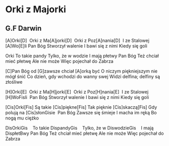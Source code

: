 # Orki z Majorki
## G.F Darwin


[A]Orki[D] 
Orki z Ma[A]jorki[D] 
Orki z Poz[A]nania[D] 
I ze Stalowej [A]Wo[E]li
Pan Bóg
Stworzył walenie
I bawi się z nimi
Kiedy się goli

Orki
To takie pandy
Tylko, że w wodzie
I mają płetwy
Pan Bóg
Też chciał mieć płetwę
Ale nie może
Więc pojechał do Zabrza

[C]Pan Bóg od [G]zawsze chciał [A]orką być
O niczym piękniejszym nie mógł śnić
Co dzień, gdy wchodzi do wanny swej
Widzi delfina; delfiny są złośliwe


[H]Orki[E] 
Orki z Ma[H]jorki[E] 
Orki z Poz[H]nania[E] 
I ze Stalowej [H]WoFisli 
Pan Bóg
Stworzył walenie
I bawi się z nimi
Kiedy się goli


[Cis]Orki[Fis]
Są takie [Cis]piękne[Fis]
Tak pięknie [Cis]skaczą[Fis]
Gdy polują na [Cis]słonGisie 
Pan Bóg
Zawsze się śmieje
I macha im ręką
Bo nogą mu ciężko

DisOrkiGis   
To takie DispandyGis   
Tylko, że w DiswodzieGis   
I mają DispłetBwy
Pan Bóg
Też chciał mieć płetwę
Ale nie może
Więc pojechał do Zabrza

